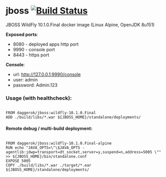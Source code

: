 # jboss [![Build Status](https://travis-ci.org/daggerok/jboss.svg?branch=master)](https://travis-ci.org/daggerok/jboss)
JBOSS WildFly 10.1.0.Final docker image (Linux Alpine, OpenJDK 8u151)

**Exposed ports**:

- 8080 - deployed apps http port
- 9990 - console port
- 8443 - https port

**Console**:

- url: http://127.0.0.1:9990/console
- user: admin
- password: Admin.123

### Usage (with healthcheck):

```

FROM daggerok/jboss:wildfly-10.1.0.Final
ADD ./build/libs/*.war ${JBOSS_HOME}/standalone/deployments/

```

#### Remote debug / multi-build deployment:

```

FROM daggerok/jboss:wildfly-10.1.0.Final-alpine
RUN echo "JAVA_OPTS=\"\$JAVA_OPTS -agentlib:jdwp=transport=dt_socket,server=y,suspend=n,address=5005 \"" >> ${JBOSS_HOME}/bin/standalone.conf
EXPOSE 5005
COPY ./build/libs/*.war ./target/*.ear ${JBOSS_HOME}/standalone/deployments/

```
